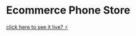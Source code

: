 # Ecommerce Phone Store
[click here to see it live? ⚡️](https://angular-hfwhre-26gxun.stackblitz.io)
